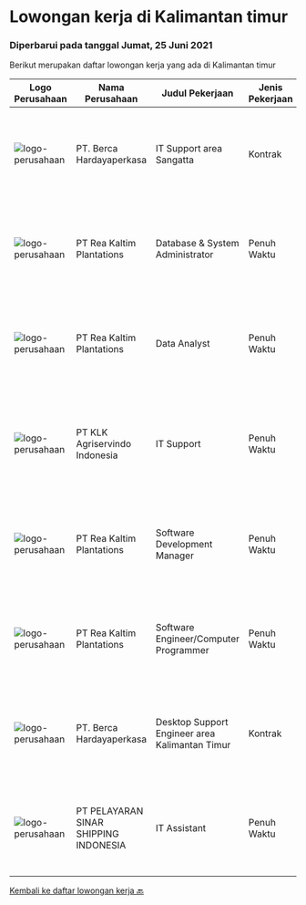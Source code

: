 
  # Lowongan kerja di Kalimantan timur

  ### Diperbarui pada tanggal Jumat, 25 Juni 2021

  Berikut merupakan daftar lowongan kerja yang ada di Kalimantan timur

  |Logo Perusahaan | Nama Perusahaan | Judul Pekerjaan | Jenis Pekerjaan | Gaji Pekerjaan | Lokasi | Deskripsi | Tanggal diunggah | Pranala |
  | -------------- | --------------- | --------------- | --------- | --------- | -------------- | ------- | ----------- | ----------- |
  |![logo-perusahaan](https://image-service-cdn.seek.com.au/0c900ac2b5b1a2cf9bee651ce5d069e68ff14c92/ee4dce1061f3f616224767ad58cb2fc751b8d2dc)|PT. Berca Hardayaperkasa|IT Support area Sangatta|Kontrak|---|Kalimantan Timur|Responsibilities: Analyzing, diagnosing, and installation to several areas including desktop hardware, operating systems, application software and...|Senin, 21 Juni 2021|https://www.jobstreet.co.id/id/job/it-support-area-sangatta-3561632?token=0~8724b7c3-6131-40da-bf2d-3479f09c6ee6&sectionRank=1&jobId=jobstreet-id-job-3561632|
|![logo-perusahaan](https://image-service-cdn.seek.com.au/9376cc1578ec132ba9f8ff2f412752d55fbfcc3c/ee4dce1061f3f616224767ad58cb2fc751b8d2dc)|PT Rea Kaltim Plantations|Database & System Administrator|Penuh Waktu|---|Kutai Kartanegara|Deskripsi Pekerjaan : Bertanggung jawab dalam implementasi, konfigurasi, pemeliharaan, dan kinerja system kritis dan Server SQL, untuk memastikan...|Minggu, 20 Juni 2021|https://www.jobstreet.co.id/id/job/database-system-administrator-3553717?token=0~8724b7c3-6131-40da-bf2d-3479f09c6ee6&sectionRank=2&jobId=jobstreet-id-job-3553717|
|![logo-perusahaan](https://image-service-cdn.seek.com.au/9376cc1578ec132ba9f8ff2f412752d55fbfcc3c/ee4dce1061f3f616224767ad58cb2fc751b8d2dc)|PT Rea Kaltim Plantations|Data Analyst|Penuh Waktu|---|Kutai Kartanegara|Deskripsi Pekerjaan : Mengelola master database, laporan, dan mengatasi masalah-masalah yang terdapat didalamnya. Dibutuhkan seseorang yang teliti dan...|Minggu, 20 Juni 2021|https://www.jobstreet.co.id/id/job/data-analyst-3553742?token=0~8724b7c3-6131-40da-bf2d-3479f09c6ee6&sectionRank=3&jobId=jobstreet-id-job-3553742|
|![logo-perusahaan](https://image-service-cdn.seek.com.au/ac943cabddab7253d9b26c487ee718a034b67c18/ee4dce1061f3f616224767ad58cb2fc751b8d2dc)|PT KLK Agriservindo Indonesia|IT Support|Penuh Waktu|---|Kalimantan Timur|Dibutuhkan segera Staff untuk bagian IT Support dengan skill :Networking dan Radio Tower BackgroundDengan kriteria : Minimal lulusan S1 di Universitas...|Jumat, 18 Juni 2021|https://www.jobstreet.co.id/id/job/it-support-3559843?token=0~8724b7c3-6131-40da-bf2d-3479f09c6ee6&sectionRank=4&jobId=jobstreet-id-job-3559843|
|![logo-perusahaan](https://image-service-cdn.seek.com.au/9376cc1578ec132ba9f8ff2f412752d55fbfcc3c/ee4dce1061f3f616224767ad58cb2fc751b8d2dc)|PT Rea Kaltim Plantations|Software Development Manager|Penuh Waktu|---|Kutai Kartanegara|Tugas &amp; Tanggung Jawab : Menganalisa sistem software yang telah ada dan menganalisa ketidaksempurnaan atau kekurangan di dalamnya. Memahami...|Jumat, 18 Juni 2021|https://www.jobstreet.co.id/id/job/software-development-manager-3560540?token=0~8724b7c3-6131-40da-bf2d-3479f09c6ee6&sectionRank=5&jobId=jobstreet-id-job-3560540|
|![logo-perusahaan](https://image-service-cdn.seek.com.au/9376cc1578ec132ba9f8ff2f412752d55fbfcc3c/ee4dce1061f3f616224767ad58cb2fc751b8d2dc)|PT Rea Kaltim Plantations|Software Engineer/Computer Programmer|Penuh Waktu|---|Kutai Kartanegara|Deskripsi Pekerjaan : Mengembangkan aplikasi in-house ataupun aplikasi sesuai permintaan / user custom-made software untuk mendukung operasional...|Minggu, 20 Juni 2021|https://www.jobstreet.co.id/id/job/software-engineer-computer-programmer-3553754?token=0~8724b7c3-6131-40da-bf2d-3479f09c6ee6&sectionRank=6&jobId=jobstreet-id-job-3553754|
|![logo-perusahaan](https://image-service-cdn.seek.com.au/0c900ac2b5b1a2cf9bee651ce5d069e68ff14c92/ee4dce1061f3f616224767ad58cb2fc751b8d2dc)|PT. Berca Hardayaperkasa|Desktop Support Engineer area Kalimantan Timur|Kontrak|Rp. 3.000.000-Rp. 4.200.000|Balikpapan|Delivery the implementation and provide PC, Printer, and Networking Analyze and diagnose technical issues and give fast problem resolution Technical...|Kamis, 17 Juni 2021|https://www.jobstreet.co.id/id/job/desktop-support-engineer-area-kalimantan-timur-3558604?token=0~8724b7c3-6131-40da-bf2d-3479f09c6ee6&sectionRank=7&jobId=jobstreet-id-job-3558604|
|![logo-perusahaan](https://image-service-cdn.seek.com.au/a2e95b7c9830377e84b2a357b36c51e58854b3c8/ee4dce1061f3f616224767ad58cb2fc751b8d2dc)|PT PELAYARAN SINAR SHIPPING INDONESIA|IT Assistant|Penuh Waktu|---|Jakarta Raya|ABILITIESCarry out activities relating to IT, Satellite communications, networking hardware and software related problems.MINIMUM EXPECTED YEARS OF...|Kamis, 03 Juni 2021|https://www.jobstreet.co.id/id/job/it-assistant-3546500?token=0~8724b7c3-6131-40da-bf2d-3479f09c6ee6&sectionRank=8&jobId=jobstreet-id-job-3546500|


  [Kembali ke daftar lowongan kerja 🔙](../README.md#daftar-lowongan-kerja)
  